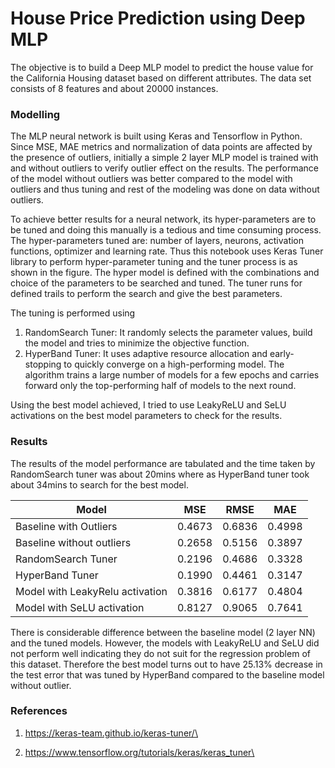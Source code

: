 # House Price Prediction using Deep MLP

The objective is to build a Deep MLP model to predict the house value for the California Housing dataset based on different attributes. The data set consists of 8 features and about 20000 instances. 

### Modelling

The MLP neural network is built using Keras and Tensorflow in Python. Since MSE, MAE metrics and normalization of data points are affected by the presence of outliers, initially a simple 2 layer MLP model is trained with and without outliers to verify outlier effect on the results. The performance of the model without outliers was better compared to the model with outliers and thus tuning and rest of the modeling was done on data without outliers. 

To achieve better results for a neural network, its hyper-parameters are to be tuned and doing this manually is a tedious and time consuming process. The hyper-parameters tuned are: number of layers, neurons, activation functions, optimizer and learning rate. Thus this notebook uses Keras Tuner library to perform hyper-parameter tuning and the tuner process is as shown in the figure. The hyper model is defined with the combinations and choice of the parameters to be searched and tuned. The tuner runs for defined trails to perform the search and give the best parameters. 

The tuning is performed using 
1. RandomSearch Tuner: It randomly selects the parameter values, build the model and tries to minimize the objective function. 
2. HyperBand Tuner: It uses adaptive resource allocation and early-stopping to quickly converge on a high-performing model. The algorithm trains a large number of models for a few epochs and carries forward only the top-performing half of models to the next round.

Using the best model achieved, I tried to use LeakyReLU and SeLU activations on the best model parameters to check for the results.

### Results

The results of the model performance are tabulated and the time taken by RandomSearch tuner was about 20mins where as HyperBand tuner took about 34mins to search for the best model.


|Model                          |MSE    |RMSE   | MAE   |
|-------------------------------|-------|-------|-------|
|Baseline with Outliers         |0.4673 |0.6836 |0.4998 |
|Baseline without outliers      | 0.2658|0.5156 | 0.3897|
|RandomSearch Tuner             | 0.2196|0.4686 |0.3328 |
|HyperBand Tuner                |0.1990 |0.4461 |0.3147 |
|Model with LeakyRelu activation|0.3816 |0.6177 |0.4804 |
|Model with SeLU activation     |0.8127 |0.9065 |0.7641 |

There is considerable difference between the baseline model (2 layer NN) and the tuned models. However, the models with LeakyReLU and SeLU did not perform well indicating they do not suit for the regression problem of this dataset. Therefore the best model turns out to have 25.13% decrease in the test error that was tuned by HyperBand compared to the baseline model without outlier.  

### References

1. https://keras-team.github.io/keras-tuner/\

2. https://www.tensorflow.org/tutorials/keras/keras_tuner\
